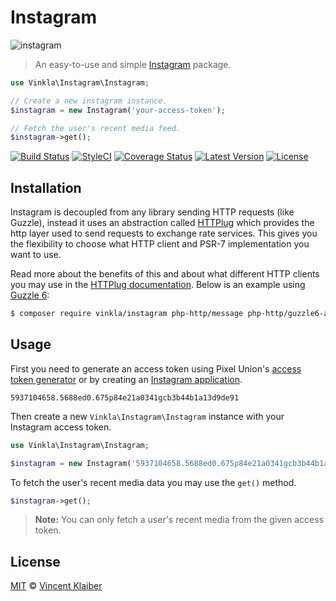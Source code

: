 # Instagram

![instagram](https://cloud.githubusercontent.com/assets/499192/11020990/f0f31dea-8632-11e5-95b1-77e72c7ba271.png)

> An easy-to-use and simple [Instagram](https://www.instagram.com/) package.

```php
use Vinkla\Instagram\Instagram;

// Create a new instagram instance.
$instagram = new Instagram('your-access-token');

// Fetch the user's recent media feed.
$instagram->get();
```

[![Build Status](https://img.shields.io/travis/vinkla/instagram/master.svg?style=flat)](https://travis-ci.org/vinkla/instagram)
[![StyleCI](https://styleci.io/repos/27216826/shield?style=flat)](https://styleci.io/repos/27216826)
[![Coverage Status](https://img.shields.io/codecov/c/github/vinkla/instagram.svg?style=flat)](https://codecov.io/github/vinkla/instagram)
[![Latest Version](https://img.shields.io/github/release/vinkla/instagram.svg?style=flat)](https://github.com/vinkla/instagram/releases)
[![License](https://img.shields.io/packagist/l/vinkla/instagram.svg?style=flat)](https://packagist.org/packages/vinkla/instagram)

## Installation

Instagram is decoupled from any library sending HTTP requests (like Guzzle), instead it uses an abstraction called [HTTPlug](http://httplug.io) which provides the http layer used to send requests to exchange rate services. This gives you the flexibility to choose what HTTP client and PSR-7 implementation you want to use.

Read more about the benefits of this and about what different HTTP clients you may use in the [HTTPlug documentation](http://docs.php-http.org/en/latest/httplug/users.html). Below is an example using [Guzzle 6](http://docs.guzzlephp.org/en/latest/index.html):

```bash
$ composer require vinkla/instagram php-http/message php-http/guzzle6-adapter
```

## Usage

First you need to generate an access token using Pixel Union's [access token generator](http://instagram.pixelunion.net) or by creating an [Instagram application](https://www.instagram.com/developer/authentication).

```
5937104658.5688ed0.675p84e21a0341gcb3b44b1a13d9de91
```

Then create a new `Vinkla\Instagram\Instagram` instance with your Instagram access token.

```php
use Vinkla\Instagram\Instagram;

$instagram = new Instagram('5937104658.5688ed0.675p84e21a0341gcb3b44b1a13d9de91');
```

To fetch the user's recent media data you may use the `get()` method.

```php
$instagram->get();
```

> **Note:** You can only fetch a user's recent media from the given access token.

## License

[MIT](LICENSE) © [Vincent Klaiber](https://vinkla.com)
